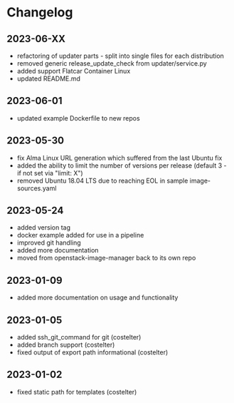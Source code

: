 # Changelog

## 2023-06-XX
- refactoring of updater parts - split into single files for each distribution
- removed generic release_update_check from updater/service.py
- added support Flatcar Container Linux
- updated README.md

## 2023-06-01
- updated example Dockerfile to new repos

## 2023-05-30

- fix Alma Linux URL generation which suffered from the last Ubuntu fix
- added the ability to limit the number of versions per release (default 3 - if not set via "limit: X")
- removed Ubuntu 18.04 LTS due to reaching EOL in sample image-sources.yaml

## 2023-05-24

- added version tag
- docker example added for use in a pipeline
- improved git handling
- added more documentation
- moved from openstack-image-manager back to its own repo

## 2023-01-09

- added more documentation on usage and functionality

## 2023-01-05

- added ssh_git_command for git (costelter)
- added branch support (costelter)
- fixed output of export path informational (costelter)

## 2023-01-02

- fixed static path for templates (costelter)
